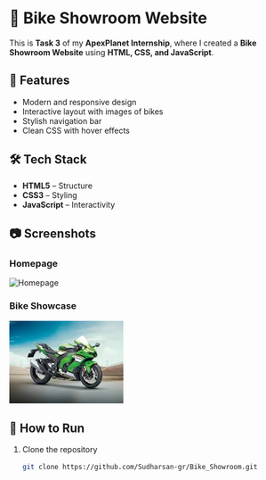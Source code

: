# 🚴 Bike Showroom Website  

This is **Task 3** of my **ApexPlanet Internship**, where I created a **Bike Showroom Website** using **HTML, CSS, and JavaScript**.  

## 📌 Features
- Modern and responsive design  
- Interactive layout with images of bikes  
- Stylish navigation bar  
- Clean CSS with hover effects  

## 🛠️ Tech Stack
- **HTML5** – Structure  
- **CSS3** – Styling  
- **JavaScript** – Interactivity  

## 📷 Screenshots
### Homepage  
![Homepage](index.png)  

### Bike Showcase  
![Bikes](1.jpeg)  

## 🚀 How to Run
1. Clone the repository  
   ```bash
   git clone https://github.com/Sudharsan-gr/Bike_Showroom.git
